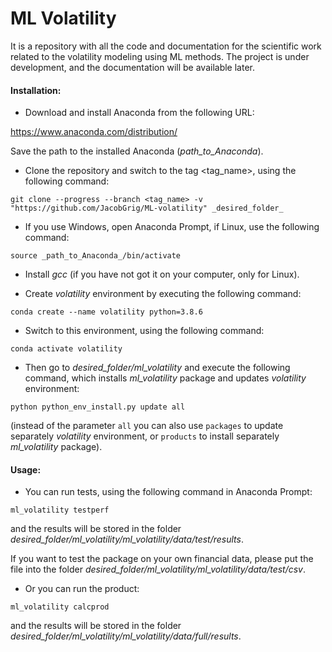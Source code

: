 # ML Volatility
It is a repository with all the code and documentation for the scientific work 
related to the volatility modeling using ML methods. The project is under development, 
and the documentation will be available later.

#### Installation:

- Download and install Anaconda from the following URL:

https://www.anaconda.com/distribution/

Save the path to the installed Anaconda (_path_to_Anaconda_).

- Clone the repository and switch to the tag <tag_name>, using the following command:

`git clone --progress --branch <tag_name> -v "https://github.com/JacobGrig/ML-volatility" _desired_folder_`

- If you use Windows, open Anaconda Prompt, if Linux, use the following command:

`source _path_to_Anaconda_/bin/activate`

- Install _gcc_ (if you have not got it on your computer, only for Linux).

- Create _volatility_ environment by executing the following command:

`conda create --name volatility python=3.8.6`

- Switch to this environment, using the following command:

`conda activate volatility`

- Then go to _desired_folder/ml_volatility_ and execute the following command, 
which installs _ml_volatility_ package and updates _volatility_ environment:

`python python_env_install.py update all`

(instead of the parameter `all` you can also use `packages` to update separately _volatility_ environment, 
or `products` to install separately _ml_volatility_ package).

#### Usage:

- You can run tests, using the following command in Anaconda Prompt:

`ml_volatility testperf`

and the results will be stored in the folder
_desired_folder/ml_volatility/ml_volatility/data/test/results_. 

If you want to test the package on your own financial data, please put the file into the folder
_desired_folder/ml_volatility/ml_volatility/data/test/csv_.

- Or you can run the product:

`ml_volatility calcprod`

and the results will be stored in the folder
_desired_folder/ml_volatility/ml_volatility/data/full/results_.